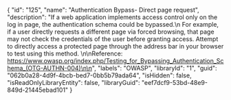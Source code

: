 {
  "id": "125",
  "name": "Authentication Bypass- Direct page request",
  "description": "If a web application implements access control only on the log in page, the authentication schema could be bypassed.\n For example, if a user directly requests a different page via forced browsing, that page may not check the credentials of the user before granting access. Attempt to directly access a protected page through the address bar in your browser to test using this method. \n\nReference: https://www.owasp.org/index.php/Testing_for_Bypassing_Authentication_Schema_(OTG-AUTHN-004)\n\n",
  "labels": "OWASP",
  "libraryId": "1",
  "guid": "062b0a28-4d9f-4bcb-bed7-0bb5b79ada64",
  "isHidden": false,
  "isReadOnlyLibraryEntity": false,
  "libraryGuid": "eef7dcf9-53bd-48e9-849d-21445ebad101"
}